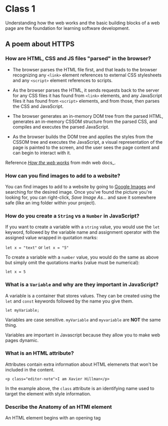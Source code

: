 # Class 1

Understanding how the web works and the basic building blocks of a web page are the foundation for learning software development.

## A poem about HTTPS

### How are HTML, CSS and JS files "parsed" in the browser?

- The browser parses the HTML file first, and that leads to the browser recognizing any `<link>` element references to external CSS stylesheets and any `<script>` element references to scripts.

- As the browser parses the HTML, it sends requests back to the server for any CSS files it has found from `<link>` elements, and any JavaScript files it has found from `<script>` elements, and from those, then parses the CSS and JavaScript.

- The browser generates an in-memory DOM tree from the parsed HTML, generates an in-memory CSSOM structure from the parsed CSS, and compiles and executes the parsed JavaScript.

- As the browser builds the DOM tree and applies the styles from the CSSOM tree and executes the JavaScript, a visual representation of the page is painted to the screen, and the user sees the page content and can begin to interact with it.

Reference [*How the web works*](https://developer.mozilla.org/en-US/docs/Learn/Getting_started_with_the_web/How_the_Web_works) from mdn web docs_.

### How can you find images to add to a website?

You can find images to add to a website by going to [Google Images](https://www.google.com/imghp?hl=en&ogbl) and searching for the desired image. Once you've found the picture you're looking for, you can right-click, *Save Image As...* and save it somewhere safe (like an img folder within your project).

### How do you create a `String` vs a `Number` in JavaScript?

If you want to create a variable with a `string` value, you would use the `let` keyword, followed by the variable name and assignment operator with the assigned value wrapped in quotation marks:

 `let x = "text"` or `let x = "5"`

To create a variable with a `number` value, you would do the same as above but simply omit the quotations marks (value must be numerical):

`let x = 5`

### What is a `Variable` and why are they important in JavaScript?

A variable is a container that stores values. They can be created using the `let` and `const` keywords followed by the name you give them.

`let myVariable;`

Variables are case sensitive. `myVariable` and `myvariable` are **NOT** the same thing.

Variables are important in Javascript because they allow you to make web pages dynamic.

### What is an HTML attribute?

Attributes contain extra information about HTML elemenets that won't be included in the content.

`<p class="editor-note">I am Xavier Hillman</p>`

In the example above, the `class` attribute is an identifying name used to target the element with style information.

### Describe the Anatomy of an HTMl element

An HTML element begins with an opening tag
